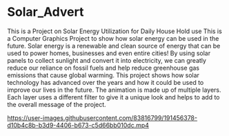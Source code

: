 # Solar_Advert

This is a Project on Solar Energy Utilization for Daily House Hold use
This is a Computer Graphics Project to show how solar energy can be used in the future. 
Solar energy is a renewable and clean source of energy that can be used to power homes, businesses and even entire cities!
By using solar panels to collect sunlight and convert it into electricity, we can greatly reduce our reliance on fossil fuels and help reduce greenhouse gas emissions that cause global warming. 
This project shows how solar technology has advanced over the years and how it could be used to improve our lives in the future. 
The animation is made up of multiple layers. 
Each layer uses a different filter to give it a unique look and helps to add to the overall message of the project.

https://user-images.githubusercontent.com/83816799/191456378-d10b4c8b-b3d9-4406-b673-c5d66bb010dc.mp4

